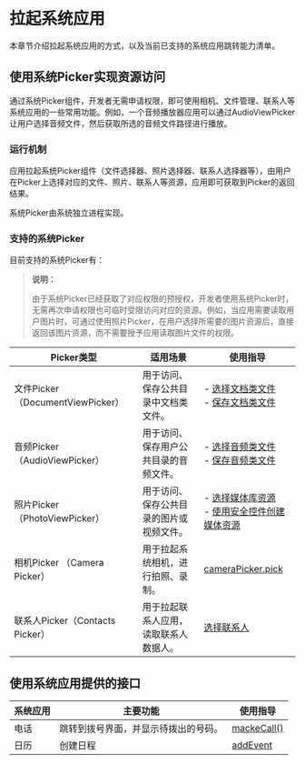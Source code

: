 # 拉起系统应用


本章节介绍拉起系统应用的方式，以及当前已支持的系统应用跳转能力清单。

## 使用系统Picker实现资源访问

通过系统Picker组件，开发者无需申请权限，即可使用相机、文件管理、联系人等系统应用的一些常用功能。例如，一个音频播放器应用可以通过AudioViewPicker让用户选择音频文件，然后获取所选的音频文件路径进行播放。


### 运行机制

应用拉起系统Picker组件（文件选择器、照片选择器、联系人选择器等），由用户在Picker上选择对应的文件、照片、联系人等资源，应用即可获取到Picker的返回结果。

系统Picker由系统独立进程实现。


### 支持的系统Picker

目前支持的系统Picker有：

> **说明：**
> 
> 由于系统Picker已经获取了对应权限的预授权，开发者使用系统Picker时，无需再次申请权限也可临时受限访问对应的资源。例如，当应用需要读取用户图片时，可通过使用照片Picker，在用户选择所需要的图片资源后，直接返回该图片资源，而不需要授予应用读取图片文件的权限。


| Picker类型 | 适用场景 | 使用指导 |
| -------- | -------- |-------- |
| 文件Picker（DocumentViewPicker） | 用于访问、保存公共目录中文档类文件。 |- [选择文档类文件](../file-management/select-user-file.md#选择文档类文件) <br/> - [保存文档类文件](../file-management/save-user-file.md#保存文档类文件)|
| 音频Picker（AudioViewPicker） | 用于访问、保存用户公共目录的音频文件。 |- [选择音频类文件](../file-management/select-user-file.md#选择音频类文件) <br/> - [保存音频类文件](../file-management/save-user-file.md#保存音频类文件) |
| 照片Picker（PhotoViewPicker）| 用于访问、保存公共目录的图片或视频文件。 | - [选择媒体库资源](../media/medialibrary/photoAccessHelper-photoviewpicker.md)  <br/> - [使用安全控件创建媒体资源](../media/medialibrary/photoAccessHelper-savebutton.md)|
| 相机Picker （Camera Picker）| 用于拉起系统相机，进行拍照、录制。 |[cameraPicker.pick](../reference/apis-camera-kit/js-apis-cameraPicker.md#pick) |
| 联系人Picker（Contacts Picker） | 用于拉起联系人应用，读取联系人数据人。 |[选择联系人](../contacts/contacts-intro.md#选择联系人) |
<!--RP1--><!--RP1End-->



 
## 使用系统应用提供的接口

| 系统应用 | 主要功能 | 使用指导 |
| -------- | -------- |-------- |
| 电话 | 跳转到拨号界面，并显示待拨出的号码。 | [mackeCall()](../reference/apis-telephony-kit/js-apis-call.md#callmakecall7) |
| 日历 | 创建日程 | [addEvent](../reference/apis-calendar-kit/js-apis-calendarManager.md#addevent) |
<!--RP2--><!--RP2End-->

<!--RP3--><!--RP3End-->




